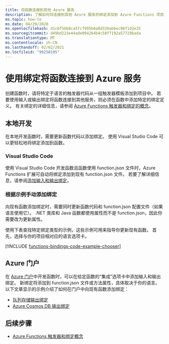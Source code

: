 ```yaml
---
title: 将函数连接到其他 Azure 服务
description: 了解如何将连接到其他 Azure 服务的绑定添加到 Azure Functions 项目中的现有函数。
ms.topic: how-to
ms.date: 04/29/2020
ms.openlocfilehash: d1c6f5bb8ca5fcf995b8a8d326abbec96f1d2e35
ms.sourcegitcommit: d49bd223e44ade094264b4c58f7192a57729bada
ms.translationtype: MT
ms.contentlocale: zh-CN
ms.lasthandoff: 02/02/2021
ms.locfileid: "99258195"
---
```

# <a name="connect-functions-to-azure-services-using-bindings"></a>使用绑定将函数连接到 Azure 服务

创建函数时，请将特定于语言的触发器代码从一组触发器模板添加到项目中。 若要使用输入或输出绑定将函数连接到其他服务，则必须在函数中添加特定的绑定定义。 有关绑定的详细信息，请参阅 [Azure Functions 触发器和绑定的概念](functions-triggers-bindings.md)。

## <a name="local-development"></a>本地开发       

在本地开发函数时，需要更新函数代码以添加绑定。 使用 Visual Studio Code 可以更轻松地将绑定添加到函数。  

### <a name="visual-studio-code"></a>Visual Studio Code

使用 Visual Studio Code 开发函数且函数使用 function.json 文件时，Azure Functions 扩展可自动将绑定添加到现有 function.json 文件。 若要了解详细信息，请参阅[添加输入和输出绑定](functions-develop-vs-code.md#add-input-and-output-bindings)。   

### <a name="manually-add-bindings-based-on-examples"></a>根据示例手动添加绑定

向现有函数添加绑定时，需要同时更新函数代码和 function.json 配置文件（如果语言使用它）。 .NET 类库和 Java 函数都使用属性而不是 function.json，因此你需要改为更新属性。

使用下表查找特定绑定类型的示例，这些示例可用来指导你更新现有函数。 首先，选择与你的项目相对应的语言选项卡。 

[!INCLUDE [functions-bindings-code-example-chooser](../../includes/functions-bindings-code-example-chooser.md)]

## <a name="azure-portal"></a>Azure 门户

在 [Azure 门户](https://portal.azure.com)中开发函数时，可以在给定函数的“集成”选项卡中添加输入和输出绑定。 新绑定将添加到 function.json 文件或方法属性，具体取决于你的语言。 以下文章显示的示例介绍了如何在门户中向现有函数添加绑定：

+ [队列存储输出绑定](functions-integrate-storage-queue-output-binding.md)
+ [Azure Cosmos DB 输出绑定](functions-integrate-store-unstructured-data-cosmosdb.md)

## <a name="next-steps"></a>后续步骤

+ [Azure Functions 触发器和绑定概念](functions-triggers-bindings.md)
